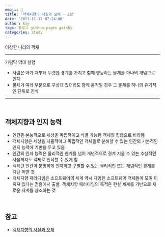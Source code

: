 ```yaml
---
emoji: 👋
title: '객체지향의 사실과 오해 - 2장'
date: '2023-11-17 07:24:00'
author: Kay
tags: 블로그 github-pages gatsby
categories: Study
---
```


이상한 나라의 객체

---

가림막 막대 실험

- 사람은 아기 때부터 뚜렷한 경계를 가지고 함께 행동하는 물체를 하나의 개념으로 인지
- 물체가 여러 부분으로 구성돼 있더라도 함께 움직일 경우 그 물체를 하나의 유기적인 단위로 인식

---

<br>

## 객체지향과 인지 능력

- 인간은 본능적으로 세상을 독립적이고 식별 가능한 객체의 집합으로 바라봄
- 객체지향은 세상을 자율적이고 독립적인 객체들로 분해할 수 있는 인간의 기본적인 인지 능력에 기반을 두고 있음
- 인간의 인지 능력은 물리적인 한계를 넘어 개념적으로 경계 지을 수 있는 추상적인 사물까지도 객체로 인식할 수 있게 함
- 객체란 인간이 분명하게 인지하고 구별할 수 있는 물리적인 또는 개념적인 경계를 지닌 어떤 것
- 객체지향 패러다임은 소프트웨어의 세계 역시 다양한 소프트웨어 객체들이 모여 이뤄져 있다는 믿음에서 출발. 객체지향 패러다임의 목적은 현실 세계를 기반으로 새로운 세계를 창조하는 것

<br>

## 참고

- [객체지향의 사실과 오해](https://www.yes24.com/Product/Goods/18249021)

```toc

```
